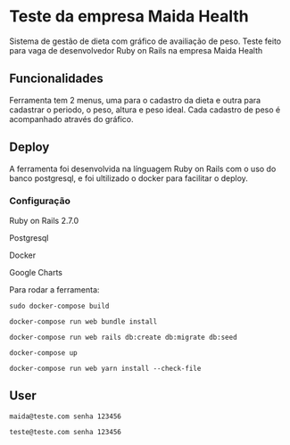 # Teste da empresa Maida Health

Sistema de gestão de dieta com gráfico de availiação de peso.
Teste feito para vaga de desenvolvedor Ruby on Rails na empresa Maida Health

## Funcionalidades
Ferramenta tem 2 menus, uma para o cadastro da dieta e outra para  cadastrar o periodo, o peso, altura e peso ideal.
Cada cadastro de peso é acompanhado através do gráfico.

## Deploy

A ferramenta foi desenvolvida na línguagem Ruby on Rails com o uso do banco postgresql, e foi ultilizado o docker para facilitar o deploy.

### Configuração

Ruby on Rails 2.7.0

Postgresql 

Docker

Google Charts

Para rodar a ferramenta:

``sudo docker-compose build``


``docker-compose run web bundle install``


``docker-compose run web rails db:create db:migrate db:seed``


``docker-compose up``

``docker-compose run web yarn install --check-file``


## User 

``maida@teste.com senha 123456``


``teste@teste.com senha 123456``
